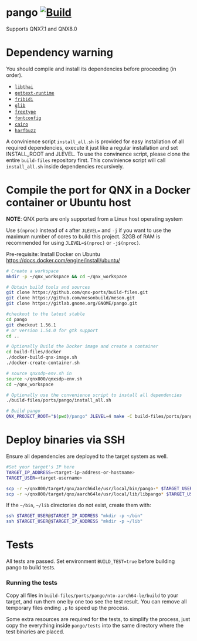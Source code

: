 # pango [![Build](https://github.com/qnx-ports/build-files/actions/workflows/pango.yml/badge.svg)](https://github.com/qnx-ports/build-files/actions/workflows/pango.yml)

Supports QNX7.1 and QNX8.0

# Dependency warning

You should compile and install its dependencies before proceeding (in order).
+ [`libthai`](https://github.com/qnx-ports/build-files/tree/main/ports/libthai)
+ [`gettext-runtime`](https://github.com/qnx-ports/build-files/tree/main/ports/gettext-runtime)
+ [`fribidi`](https://github.com/qnx-ports/build-files/tree/main/ports/fribidi)
+ [`glib`](https://github.com/qnx-ports/build-files/tree/main/ports/glib)
+ [`freetype`](https://github.com/qnx-ports/build-files/tree/main/ports/freetype)
+ [`fontconfig`](https://github.com/qnx-ports/build-files/tree/main/ports/fontconfig)
+ [`cairo`](https://github.com/qnx-ports/build-files/tree/main/ports/cairo)
+ [`harfbuzz`](https://github.com/qnx-ports/build-files/tree/main/ports/harfbuzz)

A convinience script `install_all.sh` is provided for easy installation of all required dependencies, execute it just like a regular installation and set INSTALL_ROOT and JLEVEL.
To use the convinence script, please clone the entire `build-files` repository first. 
This convinience script will call `install_all.sh` inside dependencies recursively.

# Compile the port for QNX in a Docker container or Ubuntu host

**NOTE**: QNX ports are only supported from a Linux host operating system

Use `$(nproc)` instead of `4` after `JLEVEL=` and `-j` if you want to use the maximum number of cores to build this project.
32GB of RAM is recommended for using `JLEVEL=$(nproc)` or `-j$(nproc)`.

Pre-requisite: Install Docker on Ubuntu https://docs.docker.com/engine/install/ubuntu/
```bash
# Create a workspace
mkdir -p ~/qnx_workspace && cd ~/qnx_workspace

# Obtain build tools and sources
git clone https://github.com/qnx-ports/build-files.git
git clone https://github.com/mesonbuild/meson.git
git clone https://gitlab.gnome.org/GNOME/pango.git

#checkout to the latest stable 
cd pango
git checkout 1.56.1 
# or version 1.54.0 for gtk support
cd ..

# Optionally Build the Docker image and create a container
cd build-files/docker
./docker-build-qnx-image.sh
./docker-create-container.sh

# source qnxsdp-env.sh in
source ~/qnx800/qnxsdp-env.sh
cd ~/qnx_workspace

# Optionally use the convenience script to install all dependencies
./build-files/ports/pango/install_all.sh

# Build pango
QNX_PROJECT_ROOT="$(pwd)/pango" JLEVEL=4 make -C build-files/ports/pango install
```

# Deploy binaries via SSH
Ensure all dependencies are deployed to the target system as well.
```bash
#Set your target's IP here
TARGET_IP_ADDRESS=<target-ip-address-or-hostname>
TARGET_USER=<target-username>

scp -r ~/qnx800/target/qnx/aarch64le/usr/local/bin/pango-* $TARGET_USER@$TARGET_IP_ADDRESS:~/bin
scp -r ~/qnx800/target/qnx/aarch64le/usr/local/lib/libpango* $TARGET_USER@$TARGET_IP_ADDRESS:~/lib
```

If the `~/bin`, `~/lib` directories do not exist, create them with:
```bash
ssh $TARGET_USER@$TARGET_IP_ADDRESS "mkdir -p ~/bin"
ssh $TARGET_USER@$TARGET_IP_ADDRESS "mkdir -p ~/lib"
```

# Tests
All tests are passed.
Set environment `BUILD_TEST=true` before building pango to build tests.

### Running the tests
Copy all files in `build-files/ports/pango/nto-aarch64-le/build` to your target, and run them one by one too see the test result.
You can remove all temporary files ending `.p` to speed up the process.

Some extra resources are required for the tests, to simplify the process, just copy the everything inside `pango/tests` into the same directory where the test binaries are placed.